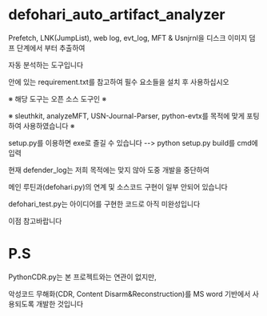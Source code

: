 # defohari_auto_artifact_analyzer

Prefetch, LNK(JumpList), web log, evt_log, MFT & Usnjrnl을 디스크 이미지 덤프 단계에서 부터 추출하여 

자동 분석하는 도구입니다

안에 있는 requirement.txt를 참고하여 필수 요소들을 설치 후 사용하십시오 

※ 해당 도구는 오픈 소스 도구인 ※

※ sleuthkit, analyzeMFT, USN-Journal-Parser, python-evtx를 목적에 맞게 포팅하여 사용하였습니다 ※

setup.py를 이용하면 exe로 즐길 수 있습니다 --> python setup.py build를 cmd에 입력

현재 defender_log는 저희 목적에는 맞지 않아 도중 개발을 중단하여 

메인 루틴과(defohari.py)의 연계 및 소스코드 구현이 일부 안되어 있습니다

defohari_test.py는 아이디어를 구현한 코드로 아직 미완성입니다

이점 참고바랍니다

# P.S

PythonCDR.py는 본 프로젝트와는 연관이 없지만,

악성코드 무해화(CDR, Content Disarm&Reconstruction)를 MS word 기반에서 사용되도록 개발한 것입니다
